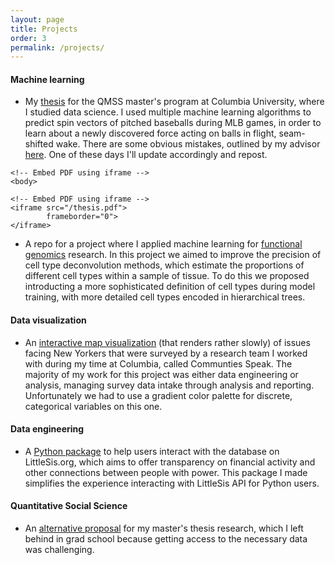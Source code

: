 ```yaml
---
layout: page
title: Projects
order: 3
permalink: /projects/
---
```


#### Machine learning
* My <a href="https://github.com/brendanmapes/brendanmapes.github.io/blob/976af98db52c8023cbc9bea254705973eaf6489c/docs/_pdfs/thesis.pdf">thesis</a> for the QMSS master's program at Columbia University, where I studied data science. I used multiple machine learning algorithms to predict spin vectors of pitched baseballs during MLB games, in order to learn about a newly discovered force acting on balls in flight, seam-shifted wake. There are some obvious mistakes, outlined by my advisor <a href="https://github.com/brendanmapes/brendanmapes.github.io/blob/a6dde11913c666319c79f4c571be37df3c0e736e/docs/_pdfs/comments%20(1).pdf">here</a>. One of these days I'll update accordingly and repost.


<head>
    <meta charset="UTF-8">
    <meta name="viewport" content="width=device-width, initial-scale=1.0">

</head>
<body>

    <!-- Embed PDF using iframe -->
    <body>

    <!-- Embed PDF using iframe -->
    <iframe src="/thesis.pdf">
            frameborder="0">
    </iframe>

</body>



 
* A repo for a project where I applied machine learning for <a href="https://github.com/brendanmapes/ml4fg_final/blob/main/research_summary.pdf">functional genomics</a> research. In this project we aimed to improve the precision of cell type deconvolution methods, which estimate the proportions of different cell types within a sample of tissue. To do this we proposed introducting a more sophisticated definition of cell types during model training, with more detailed cell types encoded in hierarchical trees. 

#### Data visualization
* An <a href="https://www.communitiesspeakproject.com/boroughs">interactive map visualization</a> (that renders rather slowly) of issues facing New Yorkers that were surveyed by a research team I worked with during my time at Columbia, called Communties Speak. The majority of my work for this project was either data engineering or analysis, managing survey data intake through analysis and reporting. Unfortunately we had to use a gradient color palette for discrete, categorical variables on this one.

####  Data engineering
* A <a href="https://pypi.org/project/littlesis/">Python package</a> to help users interact with the database on LittleSis.org, which aims to offer transparency on financial activity and other connections between people with power. This package I made simplifies the experience interacting with LittleSis API for Python users.

#### Quantitative Social Science
* An <a href="https://www.youtube.com/watch?v=tCmwcU0fP28"> alternative proposal</a> for my master's thesis research, which I left behind in grad school because getting access to the necessary data was challenging. 



